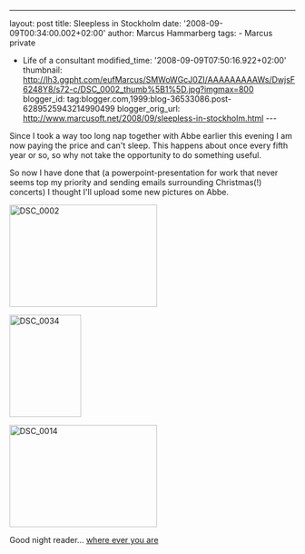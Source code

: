 ---
layout: post
title: Sleepless in Stockholm
date: '2008-09-09T00:34:00.002+02:00'
author: Marcus Hammarberg
tags: - Marcus
private
  - Life of a consultant
modified_time: '2008-09-09T07:50:16.922+02:00'
thumbnail: http://lh3.ggpht.com/eufMarcus/SMWoWGcJ0ZI/AAAAAAAAAWs/DwjsF6248Y8/s72-c/DSC_0002_thumb%5B1%5D.jpg?imgmax=800
blogger_id: tag:blogger.com,1999:blog-36533086.post-6289525943214990499
blogger_orig_url: http://www.marcusoft.net/2008/09/sleepless-in-stockholm.html ---

Since I took a way too long nap together with Abbe earlier this evening
I am now paying the price and can't sleep. This happens about once every
fifth year or so, so why not take the opportunity to do something
useful.

So now I have done that (a powerpoint-presentation for work that never
seems top my priority and sending emails surrounding Christmas(!)
concerts) I thought I'll upload some new pictures on Abbe.

[<img
src="http://lh3.ggpht.com/eufMarcus/SMWoWGcJ0ZI/AAAAAAAAAWs/DwjsF6248Y8/DSC_0002_thumb%5B1%5D.jpg?imgmax=800"
style="BORDER-RIGHT: 0px; BORDER-TOP: 0px; BORDER-LEFT: 0px; BORDER-BOTTOM: 0px"
data-border="0" width="260" height="180" alt="DSC_0002" />](http://lh6.ggpht.com/eufMarcus/SMWoVTTvJWI/AAAAAAAAAWo/qE103SWX0t0/s1600-h/DSC_0002%5B3%5D.jpg)

[<img
src="http://lh5.ggpht.com/eufMarcus/SMWobMafYxI/AAAAAAAAAW0/wSDL6Sn7_Tk/DSC_0034_thumb.jpg?imgmax=800"
style="BORDER-RIGHT: 0px; BORDER-TOP: 0px; BORDER-LEFT: 0px; BORDER-BOTTOM: 0px"
data-border="0" width="126" height="180" alt="DSC_0034" />](http://lh6.ggpht.com/eufMarcus/SMWoaV6j-lI/AAAAAAAAAWw/oxttZRNTjgY/s1600-h/DSC_0034%5B2%5D.jpg)

[<img
src="http://lh6.ggpht.com/eufMarcus/SMWohJxwTKI/AAAAAAAAAW8/Vjt8DYlmkAc/DSC_0014_thumb%5B9%5D.jpg?imgmax=800"
style="BORDER-RIGHT: 0px; BORDER-TOP: 0px; BORDER-LEFT: 0px; BORDER-BOTTOM: 0px"
data-border="0" width="260" height="180" alt="DSC_0014" />](http://lh6.ggpht.com/eufMarcus/SMWofhyixzI/AAAAAAAAAW4/GWDq1puIZ2w/s1600-h/DSC_0014%5B11%5D.jpg)

Good night reader... [where ever you
are](http://en.wikipedia.org/wiki/Midnight_Caller#Quotes)
